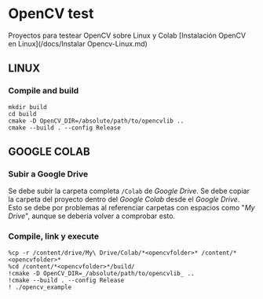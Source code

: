 # OpenCV test
Proyectos para testear OpenCV sobre Linux y Colab
[Instalación OpenCV en Linux](/docs/Instalar Opencv-Linux.md)


## LINUX

### Compile and build
```
mkdir build
cd build
cmake -D OpenCV_DIR=/absolute/path/to/opencvlib ..
cmake --build . --config Release
```
## GOOGLE COLAB
### Subir a Google Drive
Se debe subir la carpeta completa *<opencvfolder>* ```/Colab``` de *Google Drive*.
Se debe copiar la carpeta del proyecto dentro del *Google Colab* desde el *Google Drive*. Esto se debe por problemas al referenciar carpetas con espacios como "*My Drive*", aunque se debería volver a comprobar esto.

### Compile, link y execute
```
%cp -r /content/drive/My\ Drive/Colab/*<opencvfolder>* /content/*<opencvfolder>*
%cd /content/*<opencvfolder>*/build/
!cmake -D OpenCV_DIR=_/absolute/path/to/opencvlib_ ..
!cmake --build . --config Release
! ./opencv_example
```

